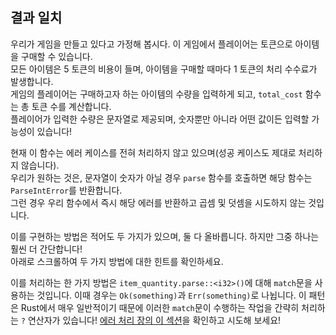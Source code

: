 ## 결과 일치

우리가 게임을 만들고 있다고 가정해 봅시다. 이 게임에서 플레이어는 토큰으로 아이템을 구매할 수 있습니다.  
모든 아이템은 5 토큰의 비용이 들며, 아이템을 구매할 때마다 1 토큰의 처리 수수료가 발생합니다.  
게임의 플레이어는 구매하고자 하는 아이템의 수량을 입력하게 되고, `total_cost` 함수는 총 토큰 수를 계산합니다.  
플레이어가 입력한 수량은 문자열로 제공되며, 숫자뿐만 아니라 어떤 값이든 입력할 가능성이 있습니다!

현재 이 함수는 에러 케이스를 전혀 처리하지 않고 있으며(성공 케이스도 제대로 처리하지 않습니다).  
우리가 원하는 것은, 문자열이 숫자가 아닐 경우 `parse` 함수를 호출하면 해당 함수는 `ParseIntError`를 반환합니다.  
그런 경우 우리 함수에서 즉시 해당 에러를 반환하고 곱셈 및 덧셈을 시도하지 않는 것입니다.

이를 구현하는 방법은 적어도 두 가지가 있으며, 둘 다 올바릅니다. 하지만 그중 하나는 훨씬 더 간단합니다!  
아래로 스크롤하여 두 가지 방법에 대한 힌트를 확인하세요.

<div class="hint">
  이를 처리하는 한 가지 방법은 <code>item_quantity.parse::&lt;i32&gt()</code>에 대해 <code>match</code>문을 사용하는 것입니다.  
  이때 경우는 <code>Ok(something)</code>과 <code>Err(something)</code>로 나뉩니다.  
  이 패턴은 Rust에서 매우 일반적이기 때문에 이러한 <code>match</code>문이 수행하는 작업을 간략히 처리하는 <code>?</code> 연산자가 있습니다!  
  <a href="https://doc.rust-lang.org/book/ch09-02-recoverable-errors-with-result.html#a-shortcut-for-propagating-errors-the--operator">에러 처리 장의 이 섹션</a>을 확인하고 시도해 보세요!
</div>